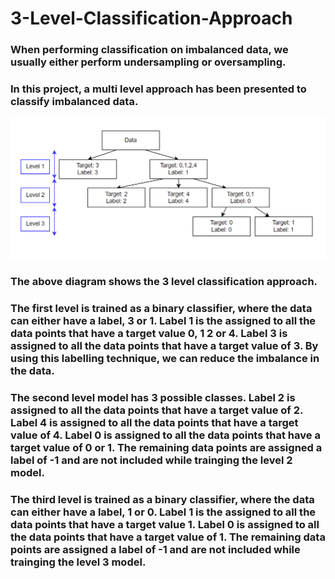 # 3-Level-Classification-Approach

### When performing classification on imbalanced data, we usually either perform undersampling or oversampling.

### In this project, a multi level approach has been presented to classify imbalanced data.

<img align="centre" alt="model" src="3-level-classification-diagram.png">

### The above diagram shows the 3 level classification approach.

### The first level is trained as a binary classifier, where the data can either have a label, 3 or 1. Label 1 is the assigned to all the data points that have a target value 0, 1 2 or 4. Label 3 is assigned to all the data points that have a target value of 3. By using this labelling technique, we can reduce the imbalance in the data.

### The second level model has 3 possible classes. Label 2 is assigned to all the data points that have a target value of 2. Label 4 is assigned to all the data points that have a target value of 4. Label 0 is assigned to all the data points that have a target value of 0 or 1. The remaining data points are assigned a label of -1 and are not included while trainging the level 2 model.

### The third level is trained as a binary classifier, where the data can either have a label, 1 or 0. Label 1 is the assigned to all the data points that have a target value 1. Label 0 is assigned to all the data points that have a target value of 1. The remaining data points are assigned a label of -1 and are not included while trainging the level 3 model.
